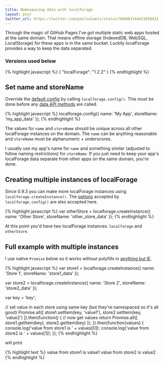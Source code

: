 ```yaml
---
title: Namespacing data with localForage
layout: post
twitter_url: https://twitter.com/paulsalaets/status/569863144421650432
---
```


Through the magic of GitHub Pages I've got multiple static web apps hosted at the same domain. That means offline storage (IndexedDB, WebSQL, LocalStorage) for these apps is in the same bucket. Luckily localForage provides a way to keep the data separated.

### Versions used below

{% highlight javascript %}
{
  "localForage": "1.2.2"
}
{% endhighlight %}

## Set name and storeName

Override the [default config](http://mozilla.github.io/localForage/#config) by calling `localforage.config()`. This *must* be done before any [data API methods](http://mozilla.github.io/localForage/#data-api) are called.

{% highlight javascript %}
localforage.config({
  name: 'My App',
  storeName: 'my_app_data'
});
{% endhighlight %}

The values for `name` and `storeName` should be unique across all other localForage instances on the domain. The `name` can be anything reasonable and `storeName` must be alphanumeric + underscores.

I usually use my app's name for `name` and something similar (adjusted to follow naming restrictions) for `storeName`. If you just need to keep your app's localForage data separate from other apps on the same domain, you're done.

## Creating multiple instances of localForage

Since 0.9.3 you can make more localForage instances using `localforage.createInstance()`. The [options](http://mozilla.github.io/localForage/#config) accepted by `localforage.config()` are also accepted here.

{% highlight javascript %}
var otherStore = localforage.createInstance({
  name: 'Other Store',
  storeName: 'other_store_data'
});
{% endhighlight %}

At this point you'd have two localForage instances: `localforage` and `otherStore`.

## Full example with multiple instances

I use native `Promise` below so it works without polyfills in [anything but IE](http://caniuse.com/#feat=promises).

{% highlight javascript %}
var store1 = localforage.createInstance({
  name: 'Store 1',
  storeName: 'store1_data'
});

var store2 = localforage.createInstance({
  name: 'Store 2',
  storeName: 'store2_data'
});

var key = 'key';

// set value in each store using same key (but they're namespaced so it's all good)
Promise.all([
  store1.setItem(key, 'value1'),
  store2.setItem(key, 'value2')
]).then(function() {
  // now get values
  return Promise.all([
    store1.getItem(key),
    store2.getItem(key)
  ]);
}).then(function(values) {
  console.log('value from store1 is ' + values[0]);
  console.log('value from store2 is ' + values[1]);
});
{% endhighlight %}

will print

{% highlight text %}
value from store1 is value1
value from store2 is value2
{% endhighlight %}